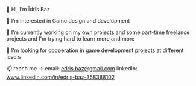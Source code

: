 👋 Hi, I’m Îdrîs Baz

👀 I’m interested in Game design and development

🌱 I’m currently working on my own projects and some part-time freelance projects and I'm trying hard to learn more and more

💞️ I'm looking for cooperation in game development projects at different levels

📫 reach me -> 
                email: edris.baz@gmail.com
                linkedIn: www.linkedin.com/in/edris-baz-358388102
